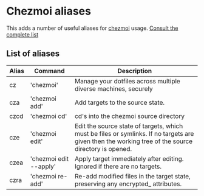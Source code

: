 # Chezmoi aliases

This adds a number of useful aliases for [chezmoi](https://www.chezmoi.io) usage. [Consult the complete list](./chezmoi.plugin.sh)

## List of aliases

| Alias | Command                | Description                                                                                                                                         |
|-------|------------------------|-----------------------------------------------------------------------------------------------------------------------------------------------------|
| cz    | 'chezmoi'              | Manage your dotfiles across multiple diverse machines, securely                                                                                     |
| cza   | 'chezmoi add'          | Add targets to the source state.                                                                                                                    |
| czcd  | 'chezmoi cd'           | cd's into the chezmoi source directory                                                                                                              |
| cze   | 'chezmoi edit'         | Edit the source state of targets, which must be files or symlinks. If no targets are given then the working tree of the source directory is opened. |
| czea  | 'chezmoi edit --apply' | Apply target immediately after editing. Ignored if there are no targets.                                                                            |
| czra  | 'chezmoi re-add'       | Re-add modified files in the target state, preserving any encrypted\_ attributes.                                                                   |
